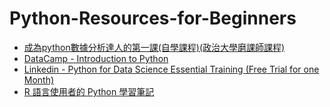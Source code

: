 # Python-Resources-for-Beginners

- [成為python數據分析達人的第一課(自學課程)(政治大學磨課師課程)](http://moocs.nccu.edu.tw/course/123/intro) <br>
- [DataCamp - Introduction to Python](https://www.datacamp.com/courses/intro-to-python-for-data-science)
- [Linkedin - Python for Data Science Essential Training (Free Trial for one Month)](https://www.linkedin.com/learning/python-for-data-science-essential-training)
- [R 語言使用者的 Python 學習筆記](https://github.com/yaojenkuo/learn_python_for_a_r_user)
